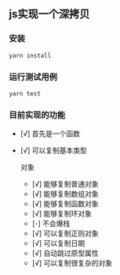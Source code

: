 ## js实现一个深拷贝

### 安装
~~~
yarn install
~~~

### 运行测试用例
~~~
yarn test
~~~

### 目前实现的功能

- [√] 首先是一个函数
- [√] 可以复制基本类型
  
  对象
  - [√] 能够复制普通对象
  - [√] 能够复制数组对象
  - [√] 能够复制函数对象
  - [√] 能够复制环对象
  - [-] 不会爆栈
  - [√] 可以复制正则对象
  - [√] 可以复制日期
  - [√] 自动跳过原型属性
  - [√] 可以复制很复杂的对象